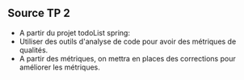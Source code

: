 ## Source TP 2

- A partir du projet todoList spring:
- Utiliser des outils d'analyse de code pour avoir des métriques de qualités.
- A partir des métriques, on mettra en places des corrections pour améliorer les métriques.
